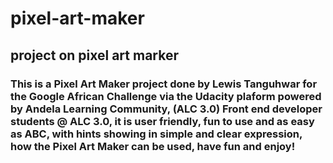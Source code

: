 # pixel-art-maker
## project on pixel art marker
### This is a Pixel Art Maker project done by Lewis Tanguhwar for the Google African Challenge via the Udacity plaform powered by Andela Learning Community, (ALC 3.0) Front end developer students @ ALC 3.0, it is user friendly, fun to use and as easy as ABC, with hints showing in simple and clear expression, how the Pixel Art Maker can be used, have fun and enjoy!
